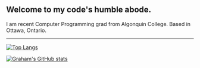 ## Welcome to my code's humble abode.

I am recent Computer Programming grad from Algonquin College. Based in Ottawa, Ontario.

---

[![Top Langs](https://github-readme-stats.vercel.app/api/top-langs/?username=grahamcodes&theme=merko)](https://github.com/anuraghazra/github-readme-stats)

[![Graham's GitHub stats](https://github-readme-stats.vercel.app/api?username=grahamcodes&theme=merko)](https://github.com/anuraghazra/github-readme-stats)
